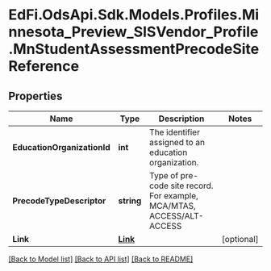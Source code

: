 # EdFi.OdsApi.Sdk.Models.Profiles.Minnesota_Preview_SISVendor_Profile.MnStudentAssessmentPrecodeSiteReference

## Properties

Name | Type | Description | Notes
------------ | ------------- | ------------- | -------------
**EducationOrganizationId** | **int** | The identifier assigned to an education organization. | 
**PrecodeTypeDescriptor** | **string** | Type of pre-code site record. For example, MCA/MTAS, ACCESS/ALT-ACCESS | 
**Link** | [**Link**](Link.md) |  | [optional] 

[[Back to Model list]](../README.md#documentation-for-models) [[Back to API list]](../README.md#documentation-for-api-endpoints) [[Back to README]](../README.md)

